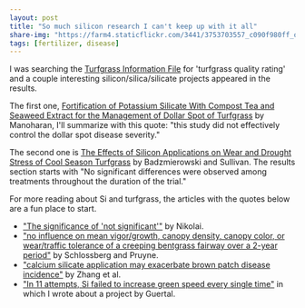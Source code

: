 ```yaml
---
layout: post
title: "So much silicon research I can't keep up with it all"
share-img: "https://farm4.staticflickr.com/3441/3753703557_c090f980ff_o_d.jpg"
tags: [fertilizer, disease]
---
```


I was searching the [Turfgrass Information File](http://tic.msu.edu/tgif/search) for 'turfgrass quality rating' and a couple interesting silicon/silica/silicate projects appeared in the results. 

The first one, [Fortification of Potassium Silicate With Compost Tea and Seaweed Extract for the Management of Dollar Spot of Turfgrass](http://tic.msu.edu/tgif/flink?recno=280766) by Manoharan, I'll summarize with this quote: "this study did
not effectively control the dollar spot disease severity."

The second one is [The Effects of Silicon Applications on Wear and Drought Stress of Cool Season Turfgrass](http://tic.msu.edu/tgif/flink?recno=250117) by Badzmierowski and Sullivan. The results section starts with "No significant differences were observed among treatments throughout the duration of the trial."

For more reading about Si and turfgrass, the articles with the quotes below are a fun place to start.

* ["The significance of 'not significant'"](http://gcmdigital.gcsaa.org/i/669007-may-2016/84) by Nikolai.
* ["no influence on mean vigor/growth, canopy density, canopy color, or wear/traffic tolerance of a creeping bentgrass fairway over a 2-year period"](http://plantscience.psu.edu/research/centers/turf/research/annual-reports/2013/turfgrass-nutrition/creeping-bentgrass-fairway-evaluation-of-harsco-minerals-ca-mg-silicate-soil-amendment-conditioner-2018excellerator) by Schlossberg and Pruyne.
* ["calcium silicate application may exacerbate brown patch disease incidence"](https://dl.sciencesocieties.org/publications/cs/abstracts/46/4/1635) by Zhang et al.
* ["In 11 attempts, Si failed to increase green speed every single time"](http://www.asianturfgrass.com/2017-07-06-rethink-throw-spray-tank-si/) in which I wrote about a project by Guertal.


